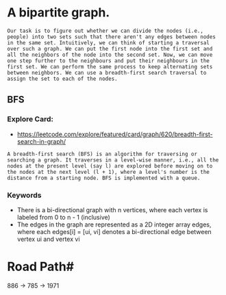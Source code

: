 # A bipartite graph.

```
Our task is to figure out whether we can divide the nodes (i.e., people) into two sets such that there aren't any edges between nodes in the same set. Intuitively, we can think of starting a traversal over such a graph. We can put the first node into the first set and all the neighbors of the node into the second set. Now, we can move one step further to the neighbours and put their neighbours in the first set. We can perform the same process to keep alternating sets between neighbors. We can use a breadth-first search traversal to assign the set to each of the nodes.
```

## BFS
### Explore Card:

* https://leetcode.com/explore/featured/card/graph/620/breadth-first-search-in-graph/


```
A breadth-first search (BFS) is an algorithm for traversing or searching a graph. It traverses in a level-wise manner, i.e., all the nodes at the present level (say l) are explored before moving on to the nodes at the next level (l + 1), where a level's number is the distance from a starting node. BFS is implemented with a queue.
```

### Keywords

* There is a bi-directional graph with n vertices, where each vertex is labeled from 0 to n - 1 (inclusive)
* The edges in the graph are represented as a 2D integer array edges, where each edges[i] = [ui, vi] denotes a bi-directional edge between vertex ui and vertex vi

# Road Path#

886 -> 785 -> 1971
